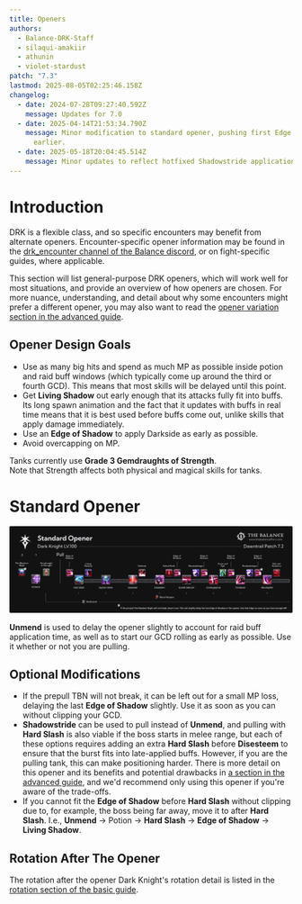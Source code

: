 ```yaml
---
title: Openers
authors:
  - Balance-DRK-Staff
  - silaqui-amakiir
  - athunin
  - violet-stardust
patch: "7.3"
lastmod: 2025-08-05T02:25:46.158Z
changelog:
  - date: 2024-07-28T09:27:40.592Z
    message: Updates for 7.0
  - date: 2025-04-14T21:53:34.790Z
    message: Minor modification to standard opener, pushing first Edge of Shadow
      earlier.
  - date: 2025-05-18T20:04:45.514Z
    message: Minor updates to reflect hotfixed Shadowstride application delay.
---
```

# Introduction

DRK is a flexible class, and so specific encounters may benefit from alternate openers.
Encounter-specific opener information may be found in the [drk_encounter channel of the Balance discord](https://discord.com/channels/277897135515762698/1264618936297848926), or on fight-specific guides, where applicable.

This section will list general-purpose DRK openers, which will work well for most situations, and provide an overview of how openers are chosen. For more nuance, understanding, and detail about why some encounters might prefer a different opener, you may also want to read the [opener variation section in the advanced guide](/jobs/tanks/dark-knight/advanced-guide/#opener-variations).

## Opener Design Goals
* Use as many big hits and spend as much MP as possible inside potion and raid buff windows (which typically come up around the third or fourth GCD). This means that most skills will be delayed until this point.
* Get **Living Shadow** out early enough that its attacks fully fit into buffs. Its long spawn animation and the fact that it updates with buffs in real time means that it is best used before buffs come out, unlike skills that apply damage immediately.
* Use an **Edge of Shadow** to apply Darkside as early as possible.
* Avoid overcapping on MP.

Tanks currently use **Grade 3 Gemdraughts of Strength**.
<br>Note that Strength affects both physical and magical skills for tanks.

# Standard Opener

![7.2 Standard Dark Knight Opener](/img/drk_opener_7_2.png "Standard")

**Unmend** is used to delay the opener slightly to account for raid buff application time, as well as to start our GCD rolling as early as possible. Use it whether or not you are pulling.

## Optional Modifications
* If the prepull TBN will not break, it can be left out for a small MP loss, delaying the last **Edge of Shadow** slightly. Use it as soon as you can without clipping your GCD.
* **Shadowstride** can be used to pull instead of **Unmend**, and pulling with **Hard Slash** is also viable if the boss starts in melee range, but each of these options requires adding an extra **Hard Slash** before **Disesteem** to ensure that the burst fits into late-applied buffs. However, if you are the pulling tank, this can make positioning harder. There is more detail on this opener and its benefits and potential drawbacks in [a section in the advanced guide](/jobs/tanks/dark-knight/advanced-guide/#opening-with-shadowstride), and we'd recommend only using this opener if you're aware of the trade-offs.
* If you cannot fit the **Edge of Shadow** before **Hard Slash** without clipping due to, for example, the boss being far away, move it to after **Hard Slash**. I.e., **Unmend** -> Potion -> **Hard Slash** -> **Edge of Shadow** -> **Living Shadow**.

## Rotation After The Opener

The rotation after the opener Dark Knight's rotation detail is listed in the 
[rotation section of the basic guide](/jobs/tanks/dark-knight/basic-guide/#rotation).

